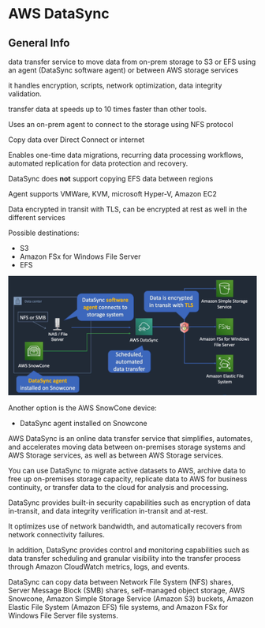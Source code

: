 # AWS DataSync

## General Info

data transfer service to move data from on-prem storage to S3 or EFS using an agent (DataSync software agent) or between AWS storage services

it handles encryption, scripts, network optimization, data integrity validation.

transfer data at speeds up to 10 times faster than other tools.

Uses an on-prem agent to connect to the storage using NFS protocol

Copy data over Direct Connect or internet

Enables one-time data migrations, recurring data processing workflows, automated replication for data protection and recovery.

DataSync does **not** support copying EFS data between regions

Agent supports VMWare, KVM, microsoft Hyper-V, Amazon EC2

Data encrypted in transit with TLS, can be encrypted at rest as well in the different services

Possible destinations:

* S3
* Amazon FSx for Windows File Server
* EFS

![datasync overview](./datasync-overview.png)

Another option is the AWS SnowCone device:
* DataSync agent installed on Snowcone

AWS DataSync is an online data transfer service that simplifies, automates, and accelerates moving data between on-premises storage systems and AWS Storage services, as well as between AWS Storage services.

You can use DataSync to migrate active datasets to AWS, archive data to free up on-premises storage capacity, replicate data to AWS for business continuity, or transfer data to the cloud for analysis and processing.

DataSync provides built-in security capabilities such as encryption of data in-transit, and data integrity verification in-transit and at-rest.

It optimizes use of network bandwidth, and automatically recovers from network connectivity failures.

In addition, DataSync provides control and monitoring capabilities such as data transfer scheduling and granular visibility into the transfer process through Amazon CloudWatch metrics, logs, and events.

DataSync can copy data between Network File System (NFS) shares, Server Message Block (SMB) shares, self-managed object storage, AWS Snowcone, Amazon Simple Storage Service (Amazon S3) buckets, Amazon Elastic File System (Amazon EFS) file systems, and Amazon FSx for Windows File Server file systems.
